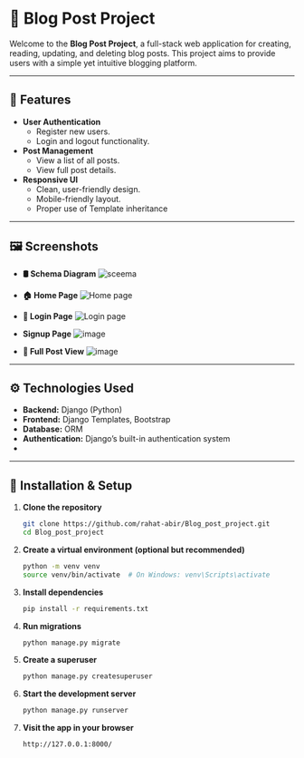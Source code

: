 # 📝 Blog Post Project

Welcome to the **Blog Post Project**, a full-stack web application for creating, reading, updating, and deleting blog posts. This project aims to provide users with a simple yet intuitive blogging platform.

---

## 🚀 Features

- **User Authentication**
  - Register new users.
  - Login and logout functionality.
- **Post Management**
  - View a list of all posts.
  - View full post details.
- **Responsive UI**
  - Clean, user-friendly design.
  - Mobile-friendly layout.
  - Proper use of Template inheritance

---

## 🖼️ Screenshots

- **🛢️ Schema Diagram**
  ![sceema](https://github.com/user-attachments/assets/bbfeca6c-5a54-49c6-acd7-94212a7be1f5)

- **🏠 Home Page**
  ![Home page](https://github.com/user-attachments/assets/91fee4aa-f858-43af-9861-b6f8469c24b3)

- **🔐 Login Page**
  ![Login page](https://github.com/user-attachments/assets/e2b49573-7c9f-4024-996f-cdefef4eda39)


- **Signup Page**
  ![image](https://github.com/user-attachments/assets/7a6539a9-52e6-4703-8662-54c43559ce34)

- **📄 Full Post View**
  ![image](https://github.com/user-attachments/assets/9dd421ef-ae5a-44cf-91c8-813ad73fa658)
---

## ⚙️ Technologies Used

- **Backend:** Django (Python)
- **Frontend:** Django Templates, Bootstrap
- **Database:** ORM
- **Authentication:** Django’s built-in authentication system
- 
---

## 📂 Installation & Setup

1. **Clone the repository**
   ```bash
   git clone https://github.com/rahat-abir/Blog_post_project.git
   cd Blog_post_project
2. **Create a virtual environment (optional but recommended)**
   ```bash
   python -m venv venv
   source venv/bin/activate  # On Windows: venv\Scripts\activate
3. **Install dependencies**
   ```bash
   pip install -r requirements.txt
4. **Run migrations**
   ```bash
   python manage.py migrate
5. **Create a superuser**
   ```bash
   python manage.py createsuperuser
6. **Start the development server**
   ```bash
   python manage.py runserver
7. **Visit the app in your browser**
   ```bash
   http://127.0.0.1:8000/

